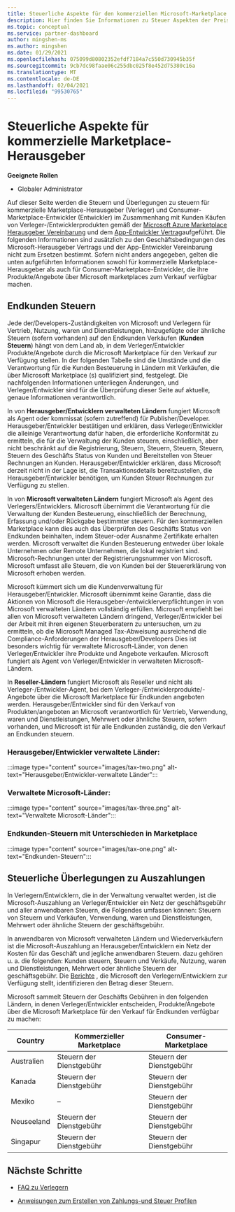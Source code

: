 ```yaml
---
title: Steuerliche Aspekte für den kommerziellen Microsoft-Marketplace
description: Hier finden Sie Informationen zu Steuer Aspekten der Preis Auswahl, der Auszahlungs Auswirkung und der steuerverantwortung für ihre Länder/Vertriebsbereiche.
ms.topic: conceptual
ms.service: partner-dashboard
author: mingshen-ms
ms.author: mingshen
ms.date: 01/29/2021
ms.openlocfilehash: 075099d80802352efdf7184a7c550d730945b35f
ms.sourcegitcommit: 9cb7dc98faae06c255dbc025f8e452d75380c16a
ms.translationtype: MT
ms.contentlocale: de-DE
ms.lasthandoff: 02/04/2021
ms.locfileid: "99530765"
---
```

# <a name="tax-details-for-commercial-marketplace-publishers"></a>Steuerliche Aspekte für kommerzielle Marketplace-Herausgeber

**Geeignete Rollen**

- Globaler Administrator

Auf dieser Seite werden die Steuern und Überlegungen zu steuern für kommerzielle Marketplace-Herausgeber (Verleger) und Consumer-Marketplace-Entwickler (Entwickler) im Zusammenhang mit Kunden Käufen von Verleger-/Entwicklerprodukten gemäß der [Microsoft Azure Marketplace Herausgeber Vereinbarung](https://go.microsoft.com/fwlink/p/?LinkID=699560) und dem [App-Entwickler Vertrag](https://query.prod.cms.rt.microsoft.com/cms/api/am/binary/RE4o4bH)aufgeführt.  Die folgenden Informationen sind zusätzlich zu den Geschäftsbedingungen des Microsoft-Herausgeber Vertrags und der App-Entwickler Vereinbarung nicht zum Ersetzen bestimmt.  Sofern nicht anders angegeben, gelten die unten aufgeführten Informationen sowohl für kommerzielle Marketplace-Herausgeber als auch für Consumer-Marketplace-Entwickler, die ihre Produkte/Angebote über Microsoft marketplaces zum Verkauf verfügbar machen. 

## <a name="end-customer-taxation"></a>Endkunden Steuern

Jede der/Developers-Zuständigkeiten von Microsoft und Verlegern für Vertrieb, Nutzung, waren und Dienstleistungen, hinzugefügte oder ähnliche Steuern (sofern vorhanden) auf den Endkunden Verkäufen (**Kunden Steuern**) hängt von dem Land ab, in dem Verleger/Entwickler Produkte/Angebote durch die Microsoft Marketplace für den Verkauf zur Verfügung stellen.  In der folgenden Tabelle sind die Umstände und die Verantwortung für die Kunden Besteuerung in Ländern mit Verkäufen, die über Microsoft Marketplace (s) qualifiziert sind, festgelegt.  Die nachfolgenden Informationen unterliegen Änderungen, und Verleger/Entwickler sind für die Überprüfung dieser Seite auf aktuelle, genaue Informationen verantwortlich.

In von **Herausgeber/Entwicklern verwalteten Ländern** fungiert Microsoft als Agent oder kommissat (sofern zutreffend) für Publisher/Developer. Herausgeber/Entwickler bestätigen und erklären, dass Verleger/Entwickler die alleinige Verantwortung dafür haben, die erforderliche Konformität zu ermitteln, die für die Verwaltung der Kunden steuern, einschließlich, aber nicht beschränkt auf die Registrierung, Steuern, Steuern, Steuern, Steuern, Steuern des Geschäfts Status von Kunden und Bereitstellen von Steuer Rechnungen an Kunden. Herausgeber/Entwickler erklären, dass Microsoft derzeit nicht in der Lage ist, die Transaktionsdetails bereitzustellen, die Herausgeber/Entwickler benötigen, um Kunden Steuer Rechnungen zur Verfügung zu stellen. 

In von **Microsoft verwalteten Ländern** fungiert Microsoft als Agent des Verlegers/Entwicklers. Microsoft übernimmt die Verantwortung für die Verwaltung der Kunden Besteuerung, einschließlich der Berechnung, Erfassung und/oder Rückgabe bestimmter steuern. Für den kommerziellen Marketplace kann dies auch das Überprüfen des Geschäfts Status von Endkunden beinhalten, indem Steuer-oder Ausnahme Zertifikate erhalten werden. Microsoft verwaltet die Kunden Besteuerung entweder über lokale Unternehmen oder Remote Unternehmen, die lokal registriert sind. Microsoft-Rechnungen unter der Registrierungsnummer von Microsoft. Microsoft umfasst alle Steuern, die von Kunden bei der Steuererklärung von Microsoft erhoben werden.

Microsoft kümmert sich um die Kundenverwaltung für Herausgeber/Entwickler.  Microsoft übernimmt keine Garantie, dass die Aktionen von Microsoft die Herausgeber-/entwicklerverpflichtungen in von Microsoft verwalteten Ländern vollständig erfüllen.  Microsoft empfiehlt bei allen von Microsoft verwalteten Ländern dringend, Verleger/Entwickler bei der Arbeit mit ihren eigenen Steuerberatern zu untersuchen, um zu ermitteln, ob die Microsoft Managed Tax-Abweisung ausreichend die Compliance-Anforderungen der Herausgeber/Developers Dies ist besonders wichtig für verwaltete Microsoft-Länder, von denen Verleger/Entwickler ihre Produkte und Angebote verkaufen.  Microsoft fungiert als Agent von Verleger/Entwickler in verwalteten Microsoft-Ländern.

In **Reseller-Ländern** fungiert Microsoft als Reseller und nicht als Verleger-/Entwickler-Agent, bei dem Verleger-/Entwicklerprodukte/-Angebote über die Microsoft Marketplace für Endkunden angeboten werden.  Herausgeber/Entwickler sind für den Verkauf von Produkten/angeboten an Microsoft verantwortlich für Vertrieb, Verwendung, waren und Dienstleistungen, Mehrwert oder ähnliche Steuern, sofern vorhanden, und Microsoft ist für alle Endkunden zuständig, die den Verkauf an Endkunden steuern.


### <a name="publisherdeveloper-managed-countries"></a>Herausgeber/Entwickler verwaltete Länder: 

:::image type="content" source="images/tax-two.png" alt-text="Herausgeber/Entwickler-verwaltete Länder":::

### <a name="microsoft-managed-countries"></a>Verwaltete Microsoft-Länder:

:::image type="content" source="images/tax-three.png" alt-text="Verwaltete Microsoft-Länder":::

### <a name="end-customer-taxation-with-differences-in-marketplace"></a>Endkunden-Steuern mit Unterschieden in Marketplace

:::image type="content" source="images/tax-one.png" alt-text="Endkunden-Steuern":::

## <a name="tax-considerations-on-payouts"></a>Steuerliche Überlegungen zu Auszahlungen

In Verlegern/Entwicklern, die in der Verwaltung verwaltet werden, ist die Microsoft-Auszahlung an Verleger/Entwickler ein Netz der geschäftsgebühr und aller anwendbaren Steuern, die Folgendes umfassen können: Steuern von Steuern und Verkäufen, Verwendung, waren und Dienstleistungen, Mehrwert oder ähnliche Steuern der geschäftsgebühr.

In anwendbaren von Microsoft verwalteten Ländern und Wiederverkäufern ist die Microsoft-Auszahlung an Herausgeber/Entwicklern ein Netz der Kosten für das Geschäft und jegliche anwendbaren Steuern. dazu gehören u. a. die folgenden: Kunden steuern, Steuern und Verkäufe, Nutzung, waren und Dienstleistungen, Mehrwert oder ähnliche Steuern der geschäftsgebühr. Die [Berichte](payout-statement.md) , die Microsoft den Verlegern/Entwicklern zur Verfügung stellt, identifizieren den Betrag dieser Steuern. 

Microsoft sammelt Steuern der Geschäfts Gebühren in den folgenden Ländern, in denen Verleger/Entwickler entscheiden, Produkte/Angebote über die Microsoft Marketplace für den Verkauf für Endkunden verfügbar zu machen:

|**Country**|**Kommerzieller Marketplace**|**Consumer-Marketplace**|
|----------------|-----------------------------|-----------------------|
|Australien|Steuern der Dienstgebühr|Steuern der Dienstgebühr|
|Kanada|Steuern der Dienstgebühr|Steuern der Dienstgebühr|
|Mexiko|–|Steuern der Dienstgebühr|
|Neuseeland|Steuern der Dienstgebühr|Steuern der Dienstgebühr|
|Singapur|Steuern der Dienstgebühr|Steuern der Dienstgebühr|


## <a name="next-steps"></a>Nächste Schritte

- [FAQ zu Verlegern](https://docs.microsoft.com/azure/marketplace/marketplace-faq-publisher-guide) 

- [Anweisungen zum Erstellen von Zahlungs-und Steuer Profilen](https://docs.microsoft.com/partner-center/set-up-your-payout-account?context=/azure/marketplace/context/context#create-a-payment-profile) 

